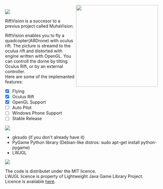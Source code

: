 <img src="http://i.imgur.com/uc282wd.png" width=270 align="right">



![](http://i.imgur.com/dezFC7R.gif)

RiftVision is a succesor to a previus project called MuhaVision.

RiftVision enables you to fly a quadcopter(ARDrone) with oculus rift. The picture is streamd to the oculus rift and distorted with engine written with OpenGL. You can controll the dorne by tilting Oculus Rift, or by an external controller.  
Here are some of the implemanted features:

- [x] Flying
- [x] Oculus Rift
- [x] OpenGL Support
- [ ] Auto Pilot
- [ ] Windows Phone Support
- [ ] Stable Release

![](http://www.auplod.com/u/opauld5f883.gif)
 - gksudo (if you don't already have it)
 - PyGame Python library (Debian-like distros: sudo apt-get install python-pygame)
 - LWJGL

![](http://i.imgur.com/aw0QuDg.gif)

The code is distributet under the MIT licence.  
LWJGL licence is property of Lightweight Java Game Library Project.
Licence is available [here](http://www.lwjgl.org/license).
